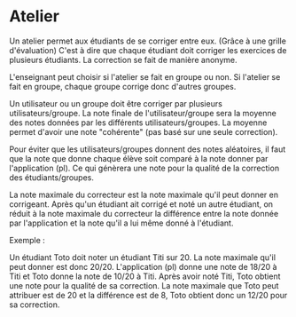 #  Atelier

Un atelier permet aux étudiants de se corriger entre eux. (Grâce à une grille d'évaluation)
C'est à dire que chaque étudiant doit corriger les exercices de plusieurs étudiants. La correction se fait de manière anonyme.

L'enseignant peut choisir si l'atelier se fait en groupe ou non. Si l'atelier se fait en groupe, chaque groupe corrige donc d'autres groupes.

Un utilisateur ou un groupe doit être corriger par plusieurs utilisateurs/groupe.
La note finale de l'utilisateur/groupe sera la moyenne des notes données par les différents utilisateurs/groupes.
La moyenne permet d'avoir une note "cohérente" (pas basé sur une seule correction).

Pour éviter que les utilisateurs/groupes donnent des notes aléatoires, il faut que la note que donne chaque élève soit comparé à la note donner par l'application (pl). Ce qui génèrera une note pour la qualité de la correction des étudiants/groupes.


La note maximale du correcteur est la note maximale qu'il peut donner en corrigeant.
Après qu'un étudiant ait corrigé et noté un autre étudiant, on réduit à la note maximale du correcteur la différence entre la note donnée par l'application et la note qu'il a lui même donné à l'étudiant.

Exemple :

Un étudiant Toto doit noter un étudiant Titi sur 20. La note maximale qu'il peut donner est donc 20/20. L'application (pl) donne une note de 18/20 à Titi et Toto donne la note de 10/20 à Titi. Après avoir noté Titi, Toto obtient une note pour la qualité de sa correction. La note maximale que Toto peut attribuer est de 20 et la différence est de 8, Toto obtient donc un 12/20 pour sa correction.


<!---
Author : Hugo
Validator : Jordan
-->
